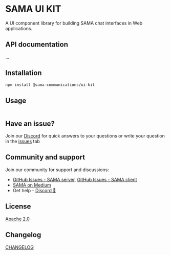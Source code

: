 # SAMA UI KIT

A UI component library for building SAMA chat interfaces in Web applications.

## API documentation

...

## Installation

```sh
npm install @sama-communications/ui-kit
```

## Usage

```js

```

## Have an issue?

Join our [Discord](https://discord.gg/ye68KMgA2f) for quick answers to your questions or write your question in the [issues](https://github.com/SAMA-Communications/sama-client/issues) tab

## Community and support

Join our community for support and discussions:

- [GitHub Issues - SAMA server](https://github.com/SAMA-Communications/sama-server/issues), [GitHub Issues - SAMA client](https://github.com/SAMA-Communications/sama-client/issues)
- [SAMA on Medium](https://medium.com/sama-communications)
- Get help - [Discord 💬](https://discord.gg/ye68KMgA2f)

## License

[Apache 2.0](https://github.com/SAMA-Communications/sama-client/blob/main/packages/ui-kit/LICENSE)

## Changelog

[CHANGELOG](https://github.com/SAMA-Communications/sama-client/blob/main/packages/ui-kit/CHANGELOG.md)
